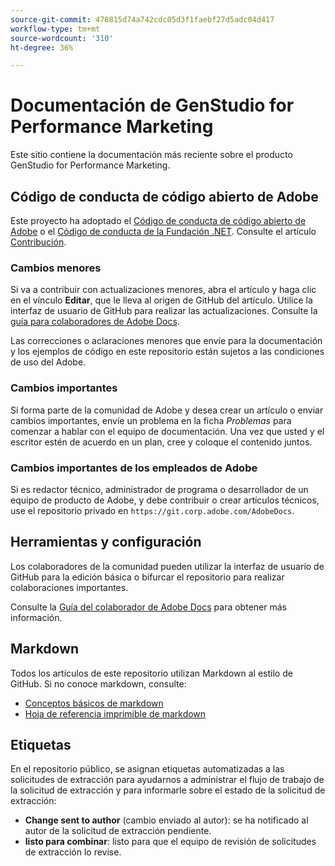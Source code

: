 ```yaml
---
source-git-commit: 478815d74a742cdc05d3f1faebf27d5adc04d417
workflow-type: tm+mt
source-wordcount: '310'
ht-degree: 36%

---
```

# Documentación de GenStudio for Performance Marketing

Este sitio contiene la documentación más reciente sobre el producto GenStudio for Performance Marketing.

## Código de conducta de código abierto de Adobe

Este proyecto ha adoptado el [Código de conducta de código abierto de Adobe](code-of-conduct.md) o el [Código de conducta de la Fundación .NET](https://dotnetfoundation.org/about/policies/code-of-conduct). Consulte el artículo [Contribución](contributing.md).

### Cambios menores

Si va a contribuir con actualizaciones menores, abra el artículo y haga clic en el vínculo **Editar**, que le lleva al origen de GitHub del artículo. Utilice la interfaz de usuario de GitHub para realizar las actualizaciones. Consulte la [guía para colaboradores de Adobe Docs](https://experienceleague.adobe.com/es_es/docs/contributor/contributor-guide/introduction).

Las correcciones o aclaraciones menores que envíe para la documentación y los ejemplos de código en este repositorio están sujetos a las condiciones de uso del Adobe.

### Cambios importantes

Si forma parte de la comunidad de Adobe y desea crear un artículo o enviar cambios importantes, envíe un problema en la ficha _Problemas_ para comenzar a hablar con el equipo de documentación. Una vez que usted y el escritor estén de acuerdo en un plan, cree y coloque el contenido juntos.

### Cambios importantes de los empleados de Adobe

Si es redactor técnico, administrador de programa o desarrollador de un equipo de producto de Adobe, y debe contribuir o crear artículos técnicos, use el repositorio privado en `https://git.corp.adobe.com/AdobeDocs`.

## Herramientas y configuración

Los colaboradores de la comunidad pueden utilizar la interfaz de usuario de GitHub para la edición básica o bifurcar el repositorio para realizar colaboraciones importantes.

Consulte la [Guía del colaborador de Adobe Docs](https://experienceleague.adobe.com/es_es/docs/contributor/contributor-guide/introduction) para obtener más información.

## Markdown

Todos los artículos de este repositorio utilizan Markdown al estilo de GitHub. Si no conoce markdown, consulte:

- [Conceptos básicos de markdown](https://docs.github.com/es/get-started/writing-on-github/getting-started-with-writing-and-formatting-on-github/basic-writing-and-formatting-syntax)
- [Hoja de referencia imprimible de markdown](https://docs.github.com/en/get-started/getting-started-with-git/git-cheatsheet)

## Etiquetas

En el repositorio público, se asignan etiquetas automatizadas a las solicitudes de extracción para ayudarnos a administrar el flujo de trabajo de la solicitud de extracción y para informarle sobre el estado de la solicitud de extracción:

- **Change sent to author** (cambio enviado al autor): se ha notificado al autor de la solicitud de extracción pendiente.
- **listo para combinar**: listo para que el equipo de revisión de solicitudes de extracción lo revise.
